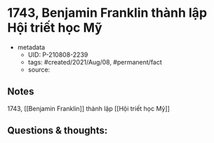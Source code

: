 # 1743, Benjamin Franklin thành lập Hội triết học Mỹ

- metadata
	- UID: P-210808-2239
	- tags: #created/2021/Aug/08, #permanent/fact 
	- source: 

## Notes
1743, [[Benjamin Franklin]] thành lập [[Hội triết học Mỹ]]

## Questions & thoughts:
